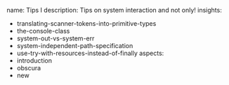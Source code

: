 name: Tips I
description: Tips on system interaction and not only!
insights:
  - translating-scanner-tokens-into-primitive-types
  - the-console-class
  - system-out-vs-system-err
  - system-independent-path-specification
  - use-try-with-resources-instead-of-finally
aspects:
  - introduction
  - obscura
  - new
